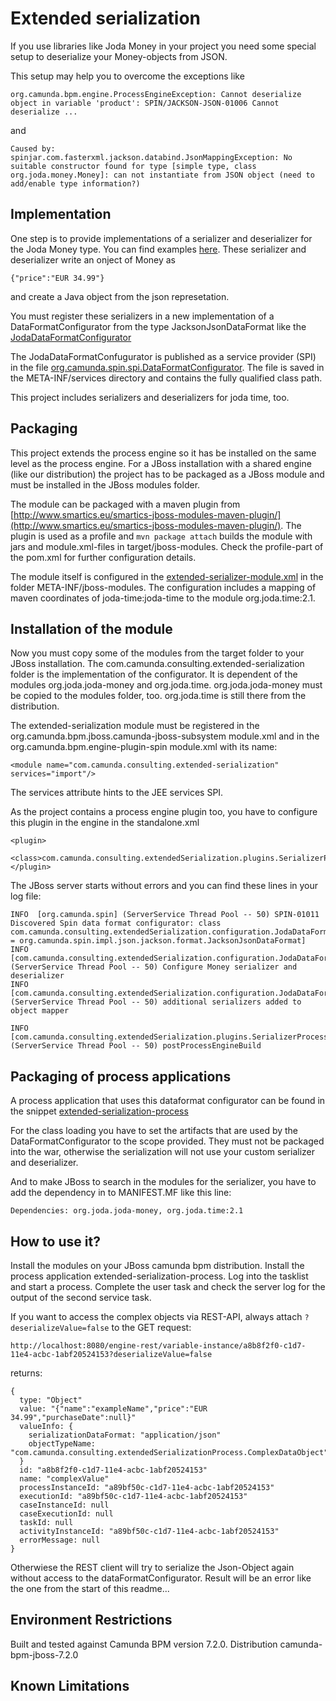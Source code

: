 
Extended serialization
=========================

If you use libraries like Joda Money in your project you need some special setup to deserialize your Money-objects from JSON.

This setup may help you to overcome the exceptions like

    org.camunda.bpm.engine.ProcessEngineException: Cannot deserialize object in variable 'product': SPIN/JACKSON-JSON-01006 Cannot deserialize ...
 
and 

    Caused by: spinjar.com.fasterxml.jackson.databind.JsonMappingException: No suitable constructor found for type [simple type, class org.joda.money.Money]: can not instantiate from JSON object (need to add/enable type information?)
  
Implementation
--------------

One step is to provide implementations of a serializer and deserializer for the Joda Money type. You can find examples [here](src/main/java/com/camunda/consulting/extendedSerialization/serializer). These serializer and deserializer write an onject of Money as 

    {"price":"EUR 34.99"}
     
and create a Java object from the json represetation.
  
You must register these serializers in a new implementation of a DataFormatConfigurator from the type JacksonJsonDataFormat like the [JodaDataFormatConfigurator](src/main/java/com/camunda/consulting/extendedSerialization/configuration/JodaDataFormatConfigurator.java)   

The JodaDataFormatConfugurator is published as a service provider (SPI) in the file [org.camunda.spin.spi.DataFormatConfigurator](src/main/resources/META-INF/services/org.camunda.spin.spi.DataFormatConfigurator). The file is saved in the META-INF/services directory and contains the fully qualified class path.

This project includes serializers and deserializers for joda time, too.

Packaging
---------

This project extends the process engine so it has be installed on the same level as the process engine. For a JBoss installation with a shared engine (like our distribution) the project has to be packaged as a JBoss module and must be installed in the JBoss modules folder.

The module can be packaged with a maven plugin from [http://www.smartics.eu/smartics-jboss-modules-maven-plugin/](http://www.smartics.eu/smartics-jboss-modules-maven-plugin/). The plugin is used as a profile and `mvn package attach` builds the module with jars and module.xml-files in target/jboss-modules. Check the profile-part of the pom.xml for further configuration details.

The module itself is configured in the [extended-serializer-module.xml](src/main/resources/META-INF/jboss-modules/extended-serialization-module.xml) in the folder META-INF/jboss-modules. The configuration includes a mapping of maven coordinates of joda-time:joda-time to the module org.joda.time:2.1.

Installation of the module
--------------------------

Now you must copy some of the modules from the target folder to your JBoss installation. The com.camunda.consulting.extended-serialization folder is the implementation of the configurator. It is dependent of the modules org.joda.joda-money and org.joda.time. org.joda.joda-money must be copied to the modules folder, too. org.joda.time is still there from the distribution.

The extended-serialization module must be registered in the org.camunda.bpm.jboss.camunda-jboss-subsystem module.xml and in the org.camunda.bpm.engine-plugin-spin module.xml with its name:

    <module name="com.camunda.consulting.extended-serialization" services="import"/>  

The services attribute hints to the JEE services SPI.
 
As the project contains a process engine plugin too, you have to configure this plugin in the engine in the standalone.xml

    <plugin>
      <class>com.camunda.consulting.extendedSerialization.plugins.SerializerProcessEnginePlugin</class>
    </plugin> 
    
The JBoss server starts without errors and you can find these lines in your log file:

    INFO  [org.camunda.spin] (ServerService Thread Pool -- 50) SPIN-01011 Discovered Spin data format configurator: class com.camunda.consulting.extendedSerialization.configuration.JodaDataFormatConfigurator[dataformat = org.camunda.spin.impl.json.jackson.format.JacksonJsonDataFormat]
    INFO  [com.camunda.consulting.extendedSerialization.configuration.JodaDataFormatConfigurator] (ServerService Thread Pool -- 50) Configure Money serializer and deserializer
    INFO  [com.camunda.consulting.extendedSerialization.configuration.JodaDataFormatConfigurator] (ServerService Thread Pool -- 50) additional serializers added to object mapper

    INFO  [com.camunda.consulting.extendedSerialization.plugins.SerializerProcessEnginePlugin] (ServerService Thread Pool -- 50) postProcessEngineBuild
    
    
Packaging of process applications
---------------------------------

A process application that uses this dataformat configurator can be found in the snippet [extended-serialization-process](https://github.com/camunda/camunda-consulting/tree/master/snippets/extended-serialization-process)

For the class loading you have to set the artifacts that are used by the DataFormatConfigurator to the scope provided. They must not be packaged into the war, otherwise the serialization will not use your custom serializer and deserializer. 

And to make JBoss to search in the modules for the serializer, you have to add the dependency in to MANIFEST.MF like this line:

    Dependencies: org.joda.joda-money, org.joda.time:2.1
  

How to use it?
--------------

Install the modules on your JBoss camunda bpm distribution. Install the process application extended-serialization-process. Log into the tasklist and start a process. Complete the user task and check the server log for the output of the second service task. 

If you want to access the complex objects via REST-API, always attach `?deserializeValue=false` to the GET request:

    http://localhost:8080/engine-rest/variable-instance/a8b8f2f0-c1d7-11e4-acbc-1abf20524153?deserializeValue=false
    
returns:

    {
      type: "Object"
      value: "{"name":"exampleName","price":"EUR 34.99","purchaseDate":null}"
      valueInfo: {
        serializationDataFormat: "application/json"
        objectTypeName: "com.camunda.consulting.extendedSerializationProcess.ComplexDataObject"
      }
      id: "a8b8f2f0-c1d7-11e4-acbc-1abf20524153"
      name: "complexValue"
      processInstanceId: "a89bf50c-c1d7-11e4-acbc-1abf20524153"
      executionId: "a89bf50c-c1d7-11e4-acbc-1abf20524153"
      caseInstanceId: null
      caseExecutionId: null
      taskId: null
      activityInstanceId: "a89bf50c-c1d7-11e4-acbc-1abf20524153"
      errorMessage: null
    }
    
Otherwiese the REST client will try to serialize the Json-Object again without access to the dataFormatConfigurator. Result will be an error like the one from the start of this readme...    

Environment Restrictions
------------------------

Built and tested against Camunda BPM version 7.2.0. Distribution camunda-bpm-jboss-7.2.0


Known Limitations
-----------------

